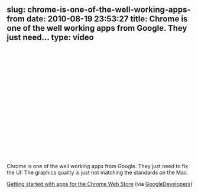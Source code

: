 slug: chrome-is-one-of-the-well-working-apps-from
date: 2010-08-19 23:53:27
title: Chrome is one of the well working apps from Google. They just need...
type: video
---

<object width="480" height="295"><param name="movie" value="http://www.youtube.com/v/Fja-TCLWpUc?fs=1"></param><param name="allowFullScreen" value="true"></param><param name="allowscriptaccess" value="always"></param><embed src="http://www.youtube.com/v/Fja-TCLWpUc?fs=1" type="application/x-shockwave-flash" width="480" height="295" allowscriptaccess="always" allowfullscreen="true"></embed></object>

Chrome is one of the well working apps from Google. They just need to fix the UI: The graphics quality is just not matching the standards on the Mac.

 [Getting started with apps for the Chrome Web Store](http://www.youtube.com/watch?v=Fja-TCLWpUc&feature=player_embedded) (via [GoogleDevelopers](http://youtube.com/user/GoogleDevelopers))
